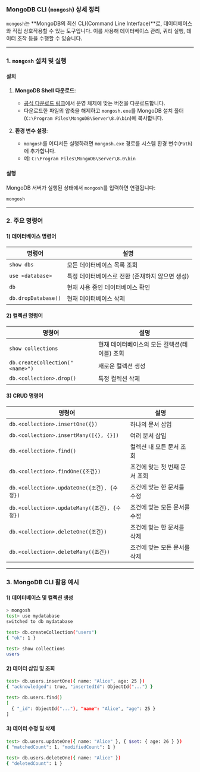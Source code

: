 ### **MongoDB CLI (`mongosh`) 상세 정리**

`mongosh`는 **MongoDB의 최신 CLI(Command Line Interface)**로, 데이터베이스와 직접 상호작용할 수 있는 도구입니다. 이를 사용해 데이터베이스 관리, 쿼리 실행, 데이터 조작 등을 수행할 수 있습니다.

---

### **1. `mongosh` 설치 및 실행**
#### **설치**
1. **MongoDB Shell 다운로드**:  
   - [공식 다운로드 링크](https://www.mongodb.com/try/download/shell)에서 운영 체제에 맞는 버전을 다운로드합니다.
   - 다운로드한 파일의 압축을 해제하고 `mongosh.exe`를 MongoDB 설치 폴더 (`C:\Program Files\MongoDB\Server\8.0\bin`)에 복사합니다.

2. **환경 변수 설정**:
   - `mongosh`를 어디서든 실행하려면 `mongosh.exe` 경로를 시스템 환경 변수(`Path`)에 추가합니다.
   - 예: `C:\Program Files\MongoDB\Server\8.0\bin`

#### **실행**
MongoDB 서버가 실행된 상태에서 `mongosh`를 입력하면 연결됩니다:
```bash
mongosh
```

---

### **2. 주요 명령어**
#### **1) 데이터베이스 명령어**
| 명령어                       | 설명                                      |
|-----------------------------|-----------------------------------------|
| `show dbs`                  | 모든 데이터베이스 목록 조회                 |
| `use <database>`            | 특정 데이터베이스로 전환 (존재하지 않으면 생성) |
| `db`                        | 현재 사용 중인 데이터베이스 확인             |
| `db.dropDatabase()`         | 현재 데이터베이스 삭제                     |

#### **2) 컬렉션 명령어**
| 명령어                       | 설명                                      |
|-----------------------------|-----------------------------------------|
| `show collections`          | 현재 데이터베이스의 모든 컬렉션(테이블) 조회    |
| `db.createCollection("<name>")` | 새로운 컬렉션 생성                        |
| `db.<collection>.drop()`    | 특정 컬렉션 삭제                          |

#### **3) CRUD 명령어**
| 명령어                                     | 설명                                         |
|------------------------------------------|--------------------------------------------|
| `db.<collection>.insertOne({})`          | 하나의 문서 삽입                             |
| `db.<collection>.insertMany([{}, {}])`   | 여러 문서 삽입                               |
| `db.<collection>.find()`                 | 컬렉션 내 모든 문서 조회                     |
| `db.<collection>.findOne({조건})`         | 조건에 맞는 첫 번째 문서 조회                 |
| `db.<collection>.updateOne({조건}, {수정})` | 조건에 맞는 한 문서를 수정                   |
| `db.<collection>.updateMany({조건}, {수정})`| 조건에 맞는 모든 문서를 수정                 |
| `db.<collection>.deleteOne({조건})`      | 조건에 맞는 한 문서를 삭제                   |
| `db.<collection>.deleteMany({조건})`     | 조건에 맞는 모든 문서를 삭제                 |

---

### **3. MongoDB CLI 활용 예시**
#### **1) 데이터베이스 및 컬렉션 생성**
```bash
> mongosh
test> use mydatabase
switched to db mydatabase

test> db.createCollection("users")
{ "ok": 1 }

test> show collections
users
```

#### **2) 데이터 삽입 및 조회**
```bash
test> db.users.insertOne({ name: "Alice", age: 25 })
{ "acknowledged": true, "insertedId": ObjectId("...") }

test> db.users.find()
[
  { "_id": ObjectId("..."), "name": "Alice", "age": 25 }
]
```

#### **3) 데이터 수정 및 삭제**
```bash
test> db.users.updateOne({ name: "Alice" }, { $set: { age: 26 } })
{ "matchedCount": 1, "modifiedCount": 1 }

test> db.users.deleteOne({ name: "Alice" })
{ "deletedCount": 1 }
```